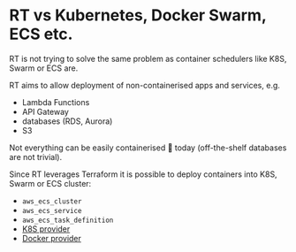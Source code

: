 # RT vs Kubernetes, Docker Swarm, ECS etc.

RT is not trying to solve the same problem as container schedulers like K8S, Swarm or ECS are.

RT aims to allow deployment of non-containerised apps and services, e.g.

 - Lambda Functions
 - API Gateway
 - databases (RDS, Aurora)
 - S3

Not everything can be easily containerised :whale: today (off-the-shelf databases are not trivial).

Since RT leverages Terraform it is possible to deploy containers into K8S, Swarm or ECS cluster:

 - `aws_ecs_cluster`
 - `aws_ecs_service`
 - `aws_ecs_task_definition`
 - [K8S provider](https://github.com/hashicorp/terraform/pull/3453)
 - [Docker provider](https://www.terraform.io/docs/providers/docker/index.html)
